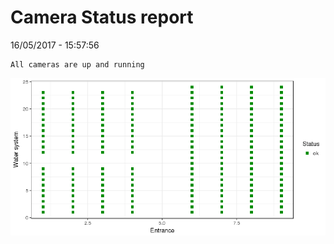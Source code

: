 Camera Status report
================
16/05/2017 - 15:57:56

    All cameras are up and running

![](camreport_files/figure-markdown_github/unnamed-chunk-2-1.png)
